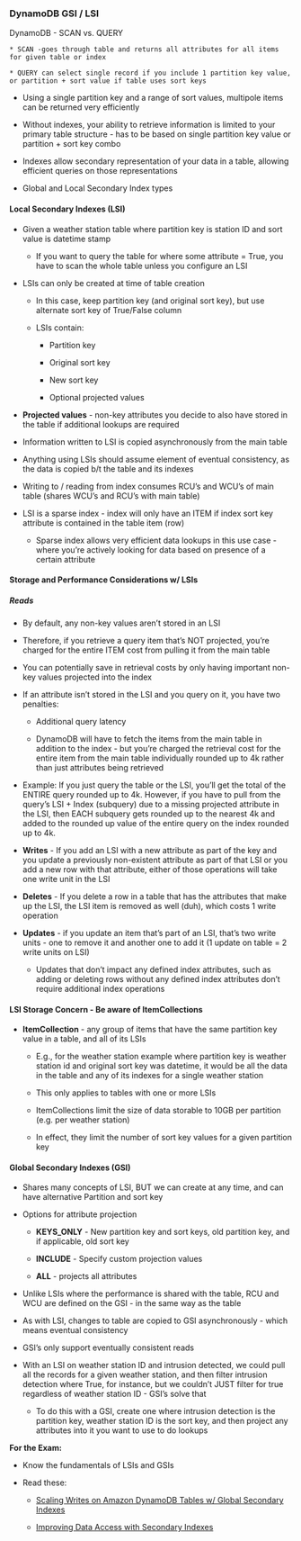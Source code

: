 ### DynamoDB GSI / LSI

DynamoDB - SCAN vs. QUERY

    * SCAN -goes through table and returns all attributes for all items for given table or index

    * QUERY can select single record if you include 1 partition key value, or partition + sort value if table uses sort keys

* Using a single partition key and a range of sort values, multipole items can be returned very efficiently

* Without indexes, your ability to retrieve information is limited to your primary table structure - has to be based on single partition key value or partition + sort key combo

* Indexes allow secondary representation of your data in a table, allowing efficient queries on those representations

* Global and Local Secondary Index types

#### Local Secondary Indexes (LSI)

* Given a weather station table where partition key is station ID and sort value is datetime stamp

    * If you want to query the table for where some attribute = True, you have to scan the whole table unless you configure an LSI

* LSIs can only be created at time of table creation

    * In this case, keep partition key (and original sort key), but use alternate sort key of True/False column

    * LSIs contain:

        * Partition key

        * Original sort key

        * New sort key

        * Optional projected values

* **Projected values** - non-key attributes you decide to also have stored in the table if additional lookups are required

* Information written to LSI is copied asynchronously from the main table

* Anything using LSIs should assume element of eventual consistency, as the data is copied b/t the table and its indexes

* Writing to / reading from index consumes RCU’s and WCU’s of main table (shares WCU’s and RCU’s with main table)

* LSI is a sparse index - index will only have an ITEM if index sort key attribute is contained in the table item (row)

    * Sparse index allows very efficient data lookups in this use case - where you’re actively looking for data based on presence of a certain attribute

#### Storage and Performance Considerations w/ LSIs

##### Reads

* By default, any non-key values aren’t stored in an LSI

* Therefore, if you retrieve a query item that’s NOT projected, you’re charged for the entire ITEM cost from pulling it from the main table

* You can potentially save in retrieval costs by only having important non-key values projected into the index

* If an attribute isn’t stored in the LSI and you query on it, you have two penalties:

    * Additional query latency

    * DynamoDB will have to fetch the items from the main table in addition to the index - but you’re charged the retrieval cost for the entire item from the main table individually rounded up to 4k rather than just attributes being retrieved

* Example:  If you just query the table or the LSI, you’ll get the total of the ENTIRE query rounded up to 4k.  However, if you have to pull from the query’s LSI + Index (subquery) due to a missing projected attribute in the LSI, then EACH subquery gets rounded up to the nearest 4k and added to the rounded up value of the entire query on the index rounded up to 4k.

* **Writes** - If you add an LSI with a new attribute as part of the key and you update a previously non-existent attribute as part of that LSI or you add a new row with that attribute, either of those operations will take one write unit in the LSI

* **Deletes** - If you delete a row in a table that has the attributes that make up the LSI, the LSI item is removed as well (duh), which costs 1 write operation

* **Updates** - if you update an item that’s part of an LSI, that’s two write units - one to remove it and another one to add it (1 update on table = 2 write units on LSI)

    * Updates that don’t impact any defined index attributes, such as adding or deleting rows without any defined index attributes don’t require additional index  operations

#### LSI Storage Concern - Be aware of ItemCollections

* **ItemCollection** - any group of items that have the same partition key value in a table, and all of its LSIs

    * E.g., for the weather station example where partition key is weather station id and original sort key was datetime, it would be all the data in the table and any of its indexes for a single weather station

    * This only applies to tables with one or more LSIs

    * ItemCollections limit the size of data storable to 10GB per partition (e.g. per weather station)

    * In effect, they limit the number of sort key values for a given partition key

#### Global Secondary Indexes (GSI)

* Shares many concepts of LSI, BUT we can create at any time, and can have alternative Partition and sort key

* Options for attribute projection

    * **KEYS_ONLY** - New partition key and sort keys, old partition key, and if applicable, old sort key

    * **INCLUDE** - Specify custom projection values

    * **ALL** - projects all attributes

* Unlike LSIs where the performance is shared with the table, RCU and WCU are defined on the GSI - in the same way as the table

* As with LSI, changes to table are copied to GSI asynchronously - which means eventual consistency

* GSI’s only support eventually consistent reads

* With an LSI on weather station ID and intrusion detected, we could pull all the records for a given weather station, and then filter intrusion detection where True, for instance, but we couldn’t JUST filter for true regardless of weather station ID - GSI’s solve that

    * To do this with a GSI, create one where intrusion detection is the partition key, weather station ID is the sort key, and then project any attributes into it you want to use to do lookups

**For the Exam:**

* Know the fundamentals of LSIs and GSIs

* Read these:

    * [Scaling Writes on Amazon DynamoDB Tables w/ Global Secondary Indexes](https://aws.amazon.com/blogs/big-data/scaling-writes-on-amazon-dynamodb-tables-with-global-secondary-indexes/)

    * [Improving Data Access with Secondary Indexes](http://docs.aws.amazon.com/amazondynamodb/latest/developerguide/SecondaryIndexes.html)
